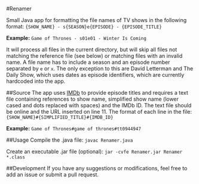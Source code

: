 #Renamer

Small Java app for formatting the file names of TV shows in the following format:
`{SHOW_NAME} - s{SEASON}e{EPISODE} - {EPISODE_TITLE}`

**Example:** `Game of Thrones - s01e01 - Winter Is Coming`

It will process all files in the current directory, but will skip all files not matching the reference file (see below) or matching files with an invalid name. A file name has to include a season and an episode number separated by `e` or `x`. The only exception to this are David Letterman and The Daily Show, which uses dates as episode identifiers, which are currently hardcoded into the app.

##Source
The app uses [IMDb](http://imdb.com/) to provide episode titles and requires a text file containing references to show name, simplified show name (lower cased and dots replaced with spaces) and the IMDb ID.
The text file should be online and the URL inserted on line 11. The format of each line in the file:
`{SHOW_NAME}#{SIMPLIFIED_TITLE}#{IMDB_ID}`

**Example:** `Game of Thrones#game of thrones#tt0944947`

##Usage
Compile the .java file:
`javac Renamer.java`

Create an executable .jar file (optional):
`jar -cvfe Renamer.jar Renamer *.class`

##Development
If you have any suggestions or modifications, feel free to add an issue or submit a pull request.